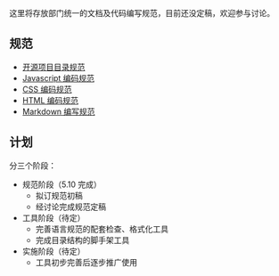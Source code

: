 这里将存放部门统一的文档及代码编写规范，目前还没定稿，欢迎参与讨论。

## 规范

* [开源项目目录规范](./project.md)
* [Javascript 编码规范](./javascript.md)
* [CSS 编码规范](./css.md)
* [HTML 编码规范](./html.md)
* [Markdown 编写规范](./markdown.md)

## 计划

分三个阶段：

* 规范阶段（5.10 完成）
    * 拟订规范初稿
    * 经讨论完成规范定稿
* 工具阶段（待定）
    * 完善语言规范的配套检查、格式化工具
    * 完成目录结构的脚手架工具
* 实施阶段（待定）
    * 工具初步完善后逐步推广使用

